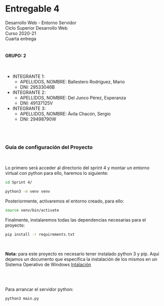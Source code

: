 # Entregable 4

Desarrollo Web - Entorno Servidor <br>
Ciclo Superior Desarrollo Web <br>
Curso 2020-21 <br>
Cuarta entrega <br>
<br>

#### GRUPO: 2  
<br>

- INTEGRANTE 1:  
    - APELLIDOS, NOMBRE: Ballestero Rodríguez, Mario  
    - DNI: 29533046B  
- INTEGRANTE 2:  
    - APELLIDOS, NOMBRE: Del Junco Pérez, Esperanza  
    - DNI: 49137125V  
- INTEGRANTE 3:  
    - APELLIDOS, NOMBRE: Ávila Chacón, Sergio  
    - DNI: 29498790W

<br>
<br>

### Guía de configuración del Proyecto

<br>

Lo primero será acceder al directorio del sprint 4 y montar un entorno virtual con python para ello, haremos lo siguiente:

```bash
cd Sprint 4/

python3 -m venv venv
```

Posteriormente, activaremos el entorno creado, para ello:

```bash
source venv/bin/activate
```

Finalmente, instalaremos todas las dependencias necesarias para el proyecto:

```bash
pip install -r requirements.txt
```

<br>

**Nota:** para este proyecto es necesario tener instalado python 3 y pip. Aquí dejamos un documento que especifica la instalación de los mismos en un Sistema Operativo de Windows [Intalación](https://www.notion.so/Installation-da13fdc7c57e4003b82e5be334371e7d)

<br>
<br>

Para arrancar el servidor python:

```bash
python3 main.py
```
